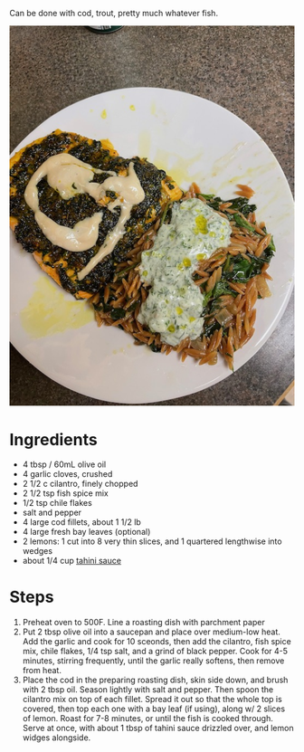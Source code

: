 Can be done with cod, trout, pretty much whatever fish.

![Orzo and Fish](../orzo_fish.jpeg)

# Ingredients

* 4 tbsp / 60mL olive oil
* 4 garlic cloves, crushed
* 2 1/2 c cilantro, finely chopped
* 2 1/2 tsp fish spice mix
* 1/2 tsp chile flakes
* salt and pepper
* 4 large cod fillets, about 1 1/2 lb
* 4 large fresh bay leaves (optional)
* 2 lemons: 1 cut into 8 very thin slices, and 1 quartered lengthwise into wedges
* about 1/4 cup [tahini sauce](https://recipes.ascher.ca/appetizers/tahini-sauce)

# Steps

1. Preheat oven to 500F. Line a roasting dish with parchment paper
1. Put 2 tbsp olive oil into a saucepan and place over medium-low heat. Add the garlic and cook for 10 sceonds, then add the cilantro, fish spice mix, chile flakes, 
   1/4 tsp salt, and a grind of black pepper. Cook for 4-5 minutes, stirring frequently, until the garlic really softens, then remove from heat.
1. Place the cod in the preparing roasting dish, skin side down, and brush with 2 tbsp oil. Season lightly with salt and pepper.
   Then spoon the cilantro mix on top of each fillet. Spread it out so that the whole top is covered, then top each one with a bay leaf (if using), along w/
   2 slices of lemon.  Roast for 7-8 minutes, or until the fish is cooked through.  Serve at once, with about 1 tbsp of tahini sauce drizzled over, and lemon
   widges alongside.
   
